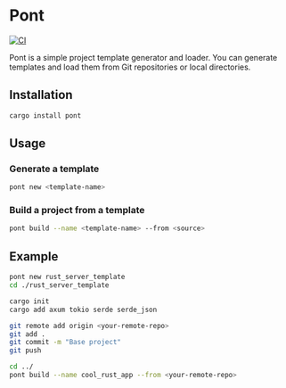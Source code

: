 # Pont

[![CI](https://github.com/soupdevsolutions/pont/actions/workflows/ci.yml/badge.svg)](https://github.com/soupdevsolutions/pont/actions/workflows/ci.yml)

Pont is a simple project template generator and loader. You can generate templates and load them from Git repositories or local directories.

## Installation

```bash
cargo install pont
```

## Usage

### Generate a template

```bash
pont new <template-name>
```

### Build a project from a template

```bash
pont build --name <template-name> --from <source>
```

## Example

```bash
pont new rust_server_template
cd ./rust_server_template

cargo init
cargo add axum tokio serde serde_json

git remote add origin <your-remote-repo>
git add .
git commit -m "Base project"
git push

cd ../
pont build --name cool_rust_app --from <your-remote-repo>
```
